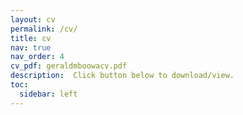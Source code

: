```yaml
---
layout: cv
permalink: /cv/
title: cv
nav: true
nav_order: 4
cv_pdf: geraldmboowacv.pdf
description:  Click button below to download/view.
toc:
  sidebar: left
---
```

